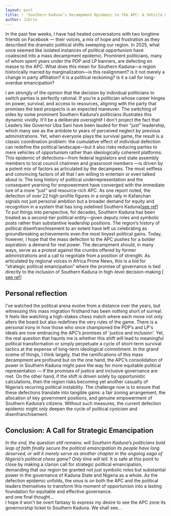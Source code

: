 ```yaml
---
layout: post
title: ! 'Southern Kaduna’s Decampment Epidemic to the APC: A Vehicle of Opportunism or Political Reckoning?'
author: Jibrin
---
```

In the past few weeks, I have had heated conversatons with two longtime friends on Facebook — their voices, a mix of hope and frustration as they described the dramatic political shifts sweeping our region. In 2025, what once seemed like isolated instances of political opportunism have coalesced into a mass decampment epidemic. Prominent politicians, many of whom spent years under the PDP and LP banners, are defecting en masse to the APC. What does this mean for Southern Kaduna—a region historically marred by marginalization—is this realignment? is it not merely a change in party affiliation? it is a political reckoning? Is it a call for long-overdue emancipation?<br>

I am strongly of the opinion that the decision by individual politicians to switch parties is perfectly rational. If you’re a politician whose career hinges on power, survival, and access to resources, aligning with the party that promises the best prospects is an expected maneuver. The switching of sides by some prominent Southern Kaduna’s politicians illustrates this dynamic vividly. It'll be a deliberate oversightif I don't project the fact that Leaders like Governor Uba Sani have been lauded for their “just” leadership, which many see as the antidote to years of perceived neglect by previous administrations. Yet, when everyone plays the survival game, the result is a classic coordination problem: the cumulative effect of individual defection can redefine the political landscape—but it also risks reducing parties to mere vehicles of opportunism rather than ideologically coherent platforms. <br> This epidemic of defections—from federal legislators and state assembly members to local council chairmen and grassrooot members —is driven by a potent mix of factors as articulated by the decampees. The most selfless and convincing factors of all that I am willing to entertain or even talked about is: The long history of political underrepresentation and the consequent yearning for empowerment have converged with the immediate lure of a more “just” and resource-rich APC. As one report noted, the defection of over 22 high-profile figures in a single rally in Kafanchan signals not just personal ambition but a broader demand for equity and recognition in a system that has long sidelined Southern Kaduna[<a href="https://guardian.ng/politics/gov-sani-receives-22-pdp-lp-decampees-to-apc-in-southern-kaduna/">see ref</a>]
<br> To put things into perspective, for decades, Southern Kaduna has been treated as a second-tier political entity—given deputy roles and symbolic posts rather than substantive leadership positions. The region’s history of political disenfranchisement to an extent have left us celebrating as groundbreaking achievements even the most tinyest political gains. Today, however, I hope that the mass defection to the APC pushes for a bolder aspiration: a demand for real power. The decampment should, in many ways, serve as a protest against the crumbs offered by former administrations and a call to negotiate from a position of strength. As articulated by regional voices in Africa Prime News, this is a bid for “strategic political emancipation” where the promise of governance is tied directly to the inclusion of Southern Kaduna in high-level decision-making [​<a href="https://www.premiumtimesng.com/regional/nwest/774654-kaduna-politics-shehu-sani-laah-yero-hunkuyi-others-join-apc.html
">see ref</a>]

## Personal reflection
I’ve watched the political arena evolve from a distance over the years, but witnessing this mass migration firsthand has been nothing short of surreal. It feels like watching a high-stakes chess match where each move not only alters the board but also redefines the very rules of the game. There is a personal irony in how those who once championed the PDP’s and LP's ideals are now embracing the APC’s promises of 'justice and inclusion'. Yet, the real question that haunts me is whether this shift will lead to meaningful political transformation or simply perpetuate a cycle of short-term survival tactics at the expense of long-term ideological commitment.
In the grand sceme of things, I think largely, that the ramifications of this mass decampment are profound but on the one hand, the APC’s consolidation of power in Southern Kaduna might pave the way for more equitable political representation — if the promises of justice and inclusive governance are met. On the other hand, if the shift is driven solely by opportunistic calculations, then the region risks becoming yet another casualty of Nigeria’s recurring political instability. The challenge now is to ensure that these defections translate into tangible gains: a fair zoning arrangement, the allocation of key government positions, and genuine empowerment of Southern Kaduna’s citizens. Without such measures, the current defection epidemic might only deepen the cycle of political cynicism and disenfranchisement.

## Conclusion: A Call for Strategic Emancipation
<i>In the end, the question still remains: will Southern Kaduna’s politicians bold leap of faith finally secure the political emancipation its people have long deserved, or will it merely serve as another chapter in the ongoing saga of Nigeria’s political chess game? Only time will tell.</i>
It is safe at this point to close by making a clarion call for strategic political emancipation, demanding that our region be granted not just symbolic roles but substantial power in the governance of Kaduna State and Nigeria as a whole. As the defection epidemic unfolds, the onus is on both the APC and the political leaders themselves to transform this moment of opportunism into a lasting foundation for equitable and effective governance.<br>
and one final thought...<br>I hope it won't be overt fantasy to express my desire to see the APC zone its governorship ticket to Southern Kaduna. We shall see...
